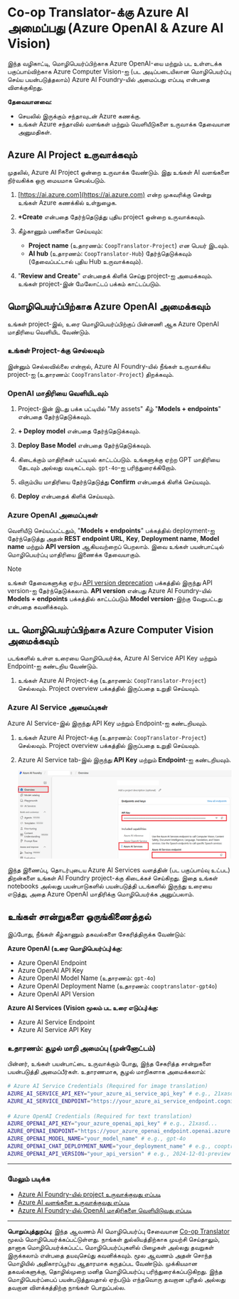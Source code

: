 <!--
CO_OP_TRANSLATOR_METADATA:
{
  "original_hash": "b58d7c3cb4210697a073d20eb3064945",
  "translation_date": "2025-10-15T04:47:38+00:00",
  "source_file": "getting_started/set-up-azure-ai.md",
  "language_code": "ta"
}
-->
# Co-op Translator-க்கு Azure AI அமைப்பது (Azure OpenAI & Azure AI Vision)

இந்த வழிகாட்டி, மொழிபெயர்ப்பிற்காக Azure OpenAI-யை மற்றும் பட உள்ளடக்க பகுப்பாய்விற்காக Azure Computer Vision-ஐ (பட அடிப்படையிலான மொழிபெயர்ப்பு செய்ய பயன்படுத்தலாம்) Azure AI Foundry-யில் அமைப்பது எப்படி என்பதை விளக்குகிறது.

**தேவையானவை:**
- செயலில் இருக்கும் சந்தாவுடன் Azure கணக்கு.
- உங்கள் Azure சந்தாவில் வளங்கள் மற்றும் வெளியீடுகளை உருவாக்க தேவையான அனுமதிகள்.

## Azure AI Project உருவாக்கவும்

முதலில், Azure AI Project ஒன்றை உருவாக்க வேண்டும். இது உங்கள் AI வளங்களை நிர்வகிக்க ஒரு மையமாக செயல்படும்.

1. [https://ai.azure.com](https://ai.azure.com) என்ற முகவரிக்கு சென்று உங்கள் Azure கணக்கில் உள்நுழைக.

1. **+Create** என்பதை தேர்ந்தெடுத்து புதிய project ஒன்றை உருவாக்கவும்.

1. கீழ்காணும் பணிகளை செய்யவும்:
   - **Project name** (உதாரணம்: `CoopTranslator-Project`) என பெயர் இடவும்.
   - **AI hub** (உதாரணம்: `CoopTranslator-Hub`) தேர்ந்தெடுக்கவும் (தேவைப்பட்டால் புதிய Hub உருவாக்கவும்).

1. "**Review and Create**" என்பதைக் கிளிக் செய்து project-ஐ அமைக்கவும். உங்கள் project-இன் மேலோட்டப் பக்கம் காட்டப்படும்.

## மொழிபெயர்ப்பிற்காக Azure OpenAI அமைக்கவும்

உங்கள் project-இல், உரை மொழிபெயர்ப்பிற்குப் பின்னணி ஆக Azure OpenAI மாதிரியை வெளியிட வேண்டும்.

### உங்கள் Project-க்கு செல்லவும்

இன்னும் செல்லவில்லை என்றால், Azure AI Foundry-யில் நீங்கள் உருவாக்கிய project-ஐ (உதாரணம்: `CoopTranslator-Project`) திறக்கவும்.

### OpenAI மாதிரியை வெளியிடவும்

1. Project-இன் இடது பக்க பட்டியில் "My assets" கீழ் "**Models + endpoints**" என்பதை தேர்ந்தெடுக்கவும்.

1. **+ Deploy model** என்பதை தேர்ந்தெடுக்கவும்.

1. **Deploy Base Model** என்பதை தேர்ந்தெடுக்கவும்.

1. கிடைக்கும் மாதிரிகள் பட்டியல் காட்டப்படும். உங்களுக்கு ஏற்ற GPT மாதிரியை தேடவும் அல்லது வடிகட்டவும். `gpt-4o`-ஐ பரிந்துரைக்கிறோம்.

1. விரும்பிய மாதிரியை தேர்ந்தெடுத்து **Confirm** என்பதைக் கிளிக் செய்யவும்.

1. **Deploy** என்பதைக் கிளிக் செய்யவும்.

### Azure OpenAI அமைப்புகள்

வெளியீடு செய்யப்பட்டதும், "**Models + endpoints**" பக்கத்தில் deployment-ஐ தேர்ந்தெடுத்து அதன் **REST endpoint URL**, **Key**, **Deployment name**, **Model name** மற்றும் **API version** ஆகியவற்றைப் பெறலாம். இவை உங்கள் பயன்பாட்டில் மொழிபெயர்ப்பு மாதிரியை இணைக்க தேவையாகும்.

> [!NOTE]
> உங்கள் தேவைகளுக்கு ஏற்ப [API version deprecation](https://learn.microsoft.com/azure/ai-services/openai/api-version-deprecation) பக்கத்தில் இருந்து API version-ஐ தேர்ந்தெடுக்கலாம். **API version** என்பது Azure AI Foundry-யில் **Models + endpoints** பக்கத்தில் காட்டப்படும் **Model version**-இற்கு வேறுபட்டது என்பதை கவனிக்கவும்.

## பட மொழிபெயர்ப்பிற்காக Azure Computer Vision அமைக்கவும்

படங்களில் உள்ள உரையை மொழிபெயர்க்க, Azure AI Service API Key மற்றும் Endpoint-ஐ கண்டறிய வேண்டும்.

1. உங்கள் Azure AI Project-க்கு (உதாரணம்: `CoopTranslator-Project`) செல்லவும். Project overview பக்கத்தில் இருப்பதை உறுதி செய்யவும்.

### Azure AI Service அமைப்புகள்

Azure AI Service-இல் இருந்து API Key மற்றும் Endpoint-ஐ கண்டறியவும்.

1. உங்கள் Azure AI Project-க்கு (உதாரணம்: `CoopTranslator-Project`) செல்லவும். Project overview பக்கத்தில் இருப்பதை உறுதி செய்யவும்.

1. Azure AI Service tab-இல் இருந்து **API Key** மற்றும் **Endpoint**-ஐ கண்டறியவும்.

    <img src="../../../translated_images/find-azure-ai-info.0e00140419c12517d2011ecdde3fafb9306d379b29d2c04a0d18063e56983559.ta.png" alt="API Key மற்றும் Endpoint-ஐ கண்டறியவும்">

இந்த இணைப்பு, தொடர்புடைய Azure AI Services வளத்தின் (பட பகுப்பாய்வு உட்பட) திறன்களை உங்கள் AI Foundry project-க்கு கிடைக்கச் செய்கிறது. இதை உங்கள் notebooks அல்லது பயன்பாடுகளில் பயன்படுத்தி படங்களில் இருந்து உரையை எடுத்து, அதை Azure OpenAI மாதிரிக்கு மொழிபெயர்க்க அனுப்பலாம்.

## உங்கள் சான்றுகளை ஒருங்கிணைத்தல்

இப்போது, நீங்கள் கீழ்காணும் தகவல்களை சேகரித்திருக்க வேண்டும்:

**Azure OpenAI (உரை மொழிபெயர்ப்பு)க்கு:**
- Azure OpenAI Endpoint
- Azure OpenAI API Key
- Azure OpenAI Model Name (உதாரணம்: `gpt-4o`)
- Azure OpenAI Deployment Name (உதாரணம்: `cooptranslator-gpt4o`)
- Azure OpenAI API Version

**Azure AI Services (Vision மூலம் பட உரை எடுப்பு)க்கு:**
- Azure AI Service Endpoint
- Azure AI Service API Key

### உதாரணம்: சூழல் மாறி அமைப்பு (முன்னோட்டம்)

பின்னர், உங்கள் பயன்பாட்டை உருவாக்கும் போது, இந்த சேகரித்த சான்றுகளை பயன்படுத்தி அமைப்பீர்கள். உதாரணமாக, சூழல் மாறிகளாக அமைக்கலாம்:

```bash
# Azure AI Service Credentials (Required for image translation)
AZURE_AI_SERVICE_API_KEY="your_azure_ai_service_api_key" # e.g., 21xasd...
AZURE_AI_SERVICE_ENDPOINT="https://your_azure_ai_service_endpoint.cognitiveservices.azure.com/"

# Azure OpenAI Credentials (Required for text translation)
AZURE_OPENAI_API_KEY="your_azure_openai_api_key" # e.g., 21xasd...
AZURE_OPENAI_ENDPOINT="https://your_azure_openai_endpoint.openai.azure.com/"
AZURE_OPENAI_MODEL_NAME="your_model_name" # e.g., gpt-4o
AZURE_OPENAI_CHAT_DEPLOYMENT_NAME="your_deployment_name" # e.g., cooptranslator-gpt4o
AZURE_OPENAI_API_VERSION="your_api_version" # e.g., 2024-12-01-preview
```

---

### மேலும் படிக்க

- [Azure AI Foundry-யில் project உருவாக்குவது எப்படி](https://learn.microsoft.com/azure/ai-foundry/how-to/create-projects?tabs=ai-studio)
- [Azure AI வளங்களை உருவாக்குவது எப்படி](https://learn.microsoft.com/azure/ai-foundry/how-to/create-azure-ai-resource?tabs=portal)
- [Azure AI Foundry-யில் OpenAI மாதிரிகளை வெளியிடுவது எப்படி](https://learn.microsoft.com/en-us/azure/ai-foundry/how-to/deploy-models-openai)

---

**பொறுப்புத்துறப்பு**:
இந்த ஆவணம் AI மொழிபெயர்ப்பு சேவையான [Co-op Translator](https://github.com/Azure/co-op-translator) மூலம் மொழிபெயர்க்கப்பட்டுள்ளது. நாங்கள் துல்லியத்திற்காக முயற்சி செய்தாலும், தானாக மொழிபெயர்க்கப்பட்ட மொழிபெயர்ப்புகளில் பிழைகள் அல்லது தவறுகள் இருக்கலாம் என்பதை தயவுசெய்து கவனிக்கவும். மூல ஆவணம் அதன் சொந்த மொழியில் அதிகாரப்பூர்வ ஆதாரமாக கருதப்பட வேண்டும். முக்கியமான தகவல்களுக்கு, தொழில்முறை மனித மொழிபெயர்ப்பு பரிந்துரைக்கப்படுகிறது. இந்த மொழிபெயர்ப்பைப் பயன்படுத்துவதால் ஏற்படும் எந்தவொரு தவறான புரிதல் அல்லது தவறான விளக்கத்திற்கு நாங்கள் பொறுப்பல்ல.